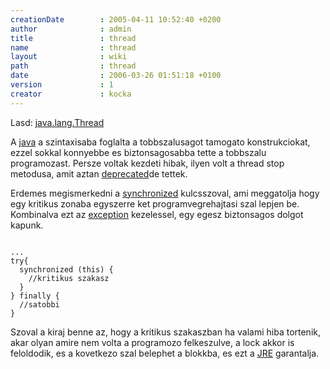 ```yaml
---
creationDate        : 2005-04-11 10:52:40 +0200 
author              : admin 
title               : thread 
name                : thread 
layout              : wiki 
path                : thread 
date                : 2006-03-26 01:51:18 +0100 
version             : 1 
creator             : kocka 
---
```

Lasd: [java.lang.Thread](http://docs.oracle.com/javase/7/docs/api/java/lang/Thread.html)

A [java](java.html) a szintaxisaba foglalta a tobbszalusagot tamogato konstrukciokat, ezzel sokkal konnyebbe es biztonsagosabba tette a tobbszalu programozast. Persze voltak kezdeti hibak, ilyen volt a thread stop metodusa, amit aztan [deprecated](deprecated.html)de tettek.

Erdemes megismerkedni a [synchronized](Missing.html) kulcsszoval, ami meggatolja hogy egy kritikus zonaba egyszerre ket programvegrehajtasi szal lepjen be. Kombinalva ezt az [exception](Missing.html) kezelessel, egy egesz biztonsagos dolgot kapunk.

```

...
try{
  synchronized (this) {
    //kritikus szakasz
  }
} finally {
  //satobbi
}

```

Szoval a kiraj benne az, hogy a kritikus szakaszban ha valami hiba tortenik, akar olyan amire nem volta a programozo felkeszulve, a lock akkor is feloldodik, es a kovetkezo szal belephet a blokkba, es ezt a [JRE](JRE.html) garantalja.
